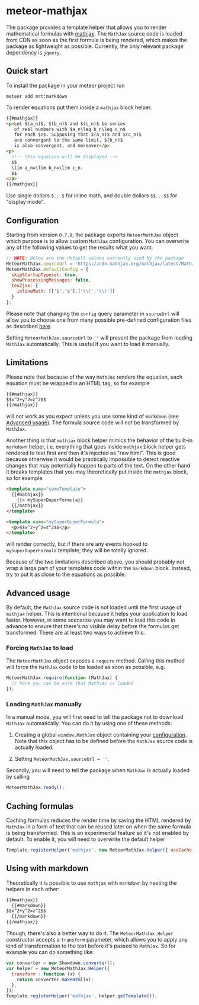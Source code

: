 # meteor-mathjax

The package provides a template helper that allows you to render mathematical formulas
with [mathjax](http://www.mathjax.org/). The `MathJax` source code is loaded from CDN
as soon as the first formula is being rendered, which makes the package as lightweight
as possible. Currently, the only relevant package dependency is `jquery`.

## Quick start

To install the package in your meteor project run
```
meteor add mrt:markdown
```

To render equations put them inside a `mathjax` block helper.

```html
{{#mathjax}}
<p>Let $(a_n)$, $(b_n)$ and $(c_n)$ be series
   of real numbers with $a_n\leq b_n\leq c_n$
   for each $n$. Supposing that $(a_n)$ and $(c_n)$
   are convergent to the same limit, $(b_n)$
   is also convergent, and moreover</p>
<p>
  <!-- this equation will be displayed -->
  $$
  \lim a_n=\lim b_n=\lim c_n.
  $$
</p>
{{/mathjax}}
```

Use single dollars `$...$` for inline math, and double dollars `$$...$$`
for "display mode".

## Configuration

Starting from version `0.7.0`, the package exports `MeteorMathJax` object
which purpose is to allow custom `MathJax` configuration. You can overwrite
any of the following values to get the results what you want.

```javascript
// NOTE: Below are the default values currently used by the package
MeteorMathJax.sourceUrl = 'https://cdn.mathjax.org/mathjax/latest/MathJax.js?config=TeX-AMS-MML_HTMLorMML';
MeteorMathJax.defaultConfig = {
  skipStartupTypeset: true,
  showProcessingMessages: false,
  tex2jax: {
    inlineMath: [['$','$'],['\\(','\\)']]
  }  
};
```
Please note that changing the `config` query parameter in `sourceUrl` will allow you to choose
one from many possible pre-defined configuration files as described
[here](http://docs.mathjax.org/en/latest/config-files.html).

Setting `MeteorMathJax.sourceUrl` to `''` will prevent the package from
loading `MathJax` automatically. This is useful if you want to load it manually.

## Limitations

Please note that because of the way `MathJax` renders the equation, each equation
must be wrapped in an HTML tag, so for example

```html
{{#mathjax}}
$$x^2+y^2=z^2$$
{{/mathjax}}
```

will not work as you expect unless you use some kind of `markdown` (see [Advanced usage](#markdown)).
The formula source code will not be transformed by `MathJax`.

Another thing is that `mathjax` block helper mimics the behavior of the built-in
`markdown` helper, i.e. everything that goes inside `mathjax` block helper
gets rendered to text first and then it's injected as "raw html". This is good
because otherwise it would be practically impossible to detect reactive changes
that may potentially happen to parts of the text. On the other hand it breaks
templates that you may theoretically put inside the `mathjax` block, so for example

```html
<template name="someTemplate">
  {{#mathjax}}
    {{> mySuperDuperFormula}}
  {{/mathjax}}
</template>

<template name="mySuperDuperFormula">
  <p>$$x^2+y^2=z^2$$</p>
</template>
```

will render correctly, but if there are any events hooked to  `mySuperDuperFormula`
template, they will be totally ignored.

Because of the two limitations described above, you should probably not wrap
a large part of your templates code within the `markdown` block. Instead, try
to put it as close to the equations as possible.

## Advanced usage

By default, the `MathJax` source code is not loaded until the first usage
of `mathjax` helper. This is intentional because it helps your application to load faster.
However, in some scenarios you may want to load this code in advance to ensure that there's
no visible delay before the formulas get transformed.
There are at least two ways to achieve this.

### Forcing `MathJax` to load

The `MeteorMathJax` object exposes a `require` method. Calling this method
will force the `MathJax` code to be loaded as soon as possible, e.g.

```javascript
MeteorMathJax.require(function (MathJax) {
  // here you can be sure that MathJax is loaded
});
```

### Loading `MathJax` manually

In a manual mode, you will first need to tell the package not to download `MathJax` automatically.
You can do it by using one of these methods:

1. Creating a global `window.MathJax` object containing your
   [configuration](http://docs.mathjax.org/en/latest/configuration.html#using-in-line-configuration-options).
   Note that this object has to be defined before the `MathJax` source code is actually loaded.

2. Setting `MeteorMathJax.sourceUrl = ''`.

Secondly, you will need to tell the package when `MathJax` is actually loaded by calling

```javascript
MeteorMathJax.ready();
```

## Caching formulas

Caching formulas reduces the render time by saving the HTML rendered by `MathJax`
in a form of text that can be reused later on when the same formula is being transformed.
This is an experimental feature so it's not enabled by default. To enable it, you will need
to overwrite the default helper

```javascript
Template.registerHelper('mathjax', new MeteorMathJax.Helper({ useCache: true }).getTemplate());
```

## <a name="markdown"></a>Using with markdown

Theoretically it is possible to use `mathjax` with `markdown` by nesting the helpers in each other:
```html
{{#mathjax}}
  {{#markdown}}
$$x^2+y^2=z^2$$
  {{/markdown}}
{{/mathjax}}
```
Though, there's also a better way to do it. The `MeteorMathJax.Helper` constructor accepts
a `transform` parameter, which allows you to apply any kind of transformation to the text
before it's passed to `MathJax`. So for example you can do something like:

```javascript
var converter = new Showdown.converter();
var helper = new MeteorMathJax.Helper({
  transform : function (x) {
    return converter.makeHtml(x);
  },
});
Template.registerHelper('mathjax', helper.getTemplate());
```


